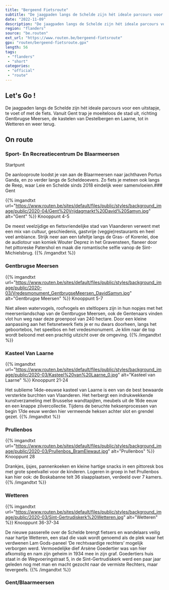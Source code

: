 ```yaml
---
title: "Bergeend Fietsroute"
subtitle: "De jaagpaden langs de Schelde zijn hét ideale parcours voor een uitstapje, te voet of met de fiets"
date: "2022-11-09"
description: "De jaagpaden langs de Schelde zijn hét ideale parcours voor een uitstapje, te voet of met de fiets"
region: "flanders"
source: "be.routen"
ext_url: "https://www.routen.be/bergeend-fietsroute"
gpx: "routen/bergeend-fietsroute.gpx"
length: 56
tags:
 - "flanders"
 - "short"
categories:
 - "official"
 - "route"
---
```


## Let's Go ! 

De jaagpaden langs de Schelde zijn hét ideale parcours voor een uitstapje, te voet of met de fiets. Vanuit Gent trap je moeiteloos de stad uit, richting Gentbrugse Meersen, de kastelen van Destelbergen en Laarne, tot in Wetteren en weer terug.

## On route

### Sport- En Recreatiecentrum De Blaarmeersen

Startpunt

De aanlooproute loodst je van aan de Blaarmeersen naar jachthaven Portus Ganda, en zo verder langs de Scheldeoevers. Zo fiets je meteen ook langs de Reep, waar Leie en Schelde sinds 2018 eindelijk weer samenvloeien.### Gent

{{% imgandtxt url="https://www.routen.be/sites/default/files/public/styles/background_image/public/2020-04/Gent%20Vrijdagmarkt%20David%20Samyn.jpg" alt="Gent" %}}
Knooppunt 4-5

De meest veelzijdige en fietsvriendelijke stad van Vlaanderen verwent met een mix van cultuur, geschiedenis, gastvrije (veggie)restaurants en heel veel ambiance. Strijk neer aan een tafeltje langs de Gras- of Korenlei, doe de audiotour van komiek Wouter Deprez in het Gravensteen, flaneer door het pittoreske Patershol en maak die romantische selfie vanop de Sint-Michielsbrug.
{{% /imgandtxt %}}

### Gentbrugse Meersen

{{% imgandtxt url="https://www.routen.be/sites/default/files/public/styles/background_image/public/2020-03/Vredesmonument_GentbrugseMeersen_DavidSamyn.jpg" alt="Gentbrugse Meersen" %}}
Knooppunt 5-7

Niet alleen watervogels, roofvogels en steltlopers zijn in hun nopjes met het meersenlandschap van de Gentbrugse Meersen, ook de Gentenaars vinden vlot hun weg naar deze groenpool van 240 hectare. Door een kleine aanpassing aan het fietsnetwerk fiets je er nu dwars doorheen, langs het geboortebos, het speelbos en het vredesmonument. Je klim naar de top wordt beloond met een prachtig uitzicht over de omgeving.
{{% /imgandtxt %}}

### Kasteel Van Laarne

{{% imgandtxt url="https://www.routen.be/sites/default/files/public/styles/background_image/public/2020-03/Kasteel%20van%20Laarne_0.jpg" alt="Kasteel van Laarne" %}}
Knooppunt 21-24

Het sublieme 14de-eeuwse kasteel van Laarne is een van de best bewaarde versterkte burchten van Vlaanderen. Het herbergt een indrukwekkende kunstverzameling met Brusselse wandtapijten, meubels uit de 16de eeuw en een knappe zilvercollectie. Tijdens de beruchte heksenprocessen van begin 17de eeuw werden hier vermeende heksen achter slot en grendel gezet.
{{% /imgandtxt %}}

### Prullenbos

{{% imgandtxt url="https://www.routen.be/sites/default/files/public/styles/background_image/public/2020-03/Prullenbos_BramElewaut.jpg" alt="Prullenbos" %}}
Knooppunt 28

Drankjes, ijsjes, pannenkoeken en kleine hartige snacks in een pittoresk bos met grote speelvallei voor de kinderen. Logeren in groep in het Prullenbos kan hier ook: de Boskabanne telt 36 slaapplaatsen, verdeeld over 7 kamers.
{{% /imgandtxt %}}

### Wetteren

{{% imgandtxt url="https://www.routen.be/sites/default/files/public/styles/background_image/public/2020-03/Sint-Gertrudiskerk%20Wetteren.jpg" alt="Wetteren" %}}
Knooppunt 36-37-34

De nieuwe passerelle over de Schelde brengt fietsers en wandelaars veilig naar hartje Wetteren, een stad die vaak wordt genoemd als de plek waar het verdwenen Lam Gods-paneel ‘De rechtvaardige rechters’ mogelijk verborgen werd. Vermoedelijke dief Arsène Goedertier was van hier afkomstig en nam zijn geheim in 1934 mee in zijn graf. Goedertiers huis staat in de Wegvoeringstraat 5, in de Sint-Gertrudiskerk werd een paar jaar geleden nog met man en macht gezocht naar de vermiste Rechters, maar tevergeefs.
{{% /imgandtxt %}}

### Gent/Blaarmeersen


